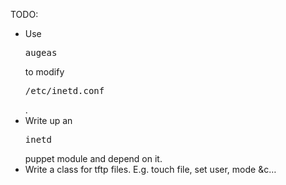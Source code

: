 TODO:
- Use <pre>augeas</pre> to modify <pre>/etc/inetd.conf</pre>.
- Write up an <pre>inetd</pre> puppet module and depend on it.
- Write a class for tftp files. E.g. touch file, set user, mode &c…
